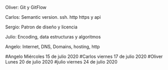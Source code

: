 Oliver: Git y GitFlow

Carlos: Semantic version. ssh. http https y api

Sergio: Patron de diseño y licencia

Julio: Encoding, data estructuras y algoritmos

Angelo: Internet, DNS, Domains, hosting, http


#Angelo Miércoles 15 de julio 2020
#Carlos viernes 17 de julio 2020
#Oliver Lunes 20 de julio 2020
#julio viernes 24 de julio 2020
